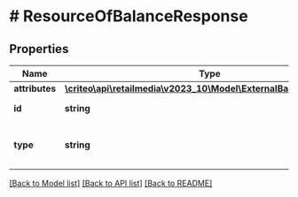 # # ResourceOfBalanceResponse

## Properties

Name | Type | Description | Notes
------------ | ------------- | ------------- | -------------
**attributes** | [**\criteo\api\retailmedia\v2023_10\Model\ExternalBalanceResponse**](ExternalBalanceResponse.md) |  | [optional]
**id** | **string** | Id of the entity | [optional]
**type** | **string** | Canonical type name of the entity | [optional]

[[Back to Model list]](../../README.md#models) [[Back to API list]](../../README.md#endpoints) [[Back to README]](../../README.md)
